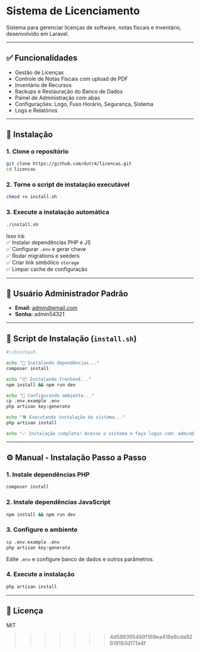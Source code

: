 # Sistema de Licenciamento

Sistema para gerenciar licenças de software, notas fiscais e inventário, desenvolvido em Laravel.

---

## ✅ Funcionalidades

- Gestão de Licenças
- Controle de Notas Fiscais com upload de PDF
- Inventário de Recursos
- Backups e Restauração do Banco de Dados
- Painel de Administração com abas
- Configurações: Logo, Fuso Horário, Segurança, Sistema
- Logs e Relatórios

---

## 🚀 Instalação

### 1. Clone o repositório

```bash
git clone https://github.com/dutr4/licencas.git
cd licencas
```

### 2. Torne o script de instalação executável

```bash
chmod +x install.sh
```

### 3. Execute a instalação automática

```bash
./install.sh
```

Isso irá:  
✅ Instalar dependências PHP e JS  
✅ Configurar `.env` e gerar chave  
✅ Rodar migrations e seeders  
✅ Criar link simbólico `storage`  
✅ Limpar cache de configuração  

---

## 👤 Usuário Administrador Padrão

- **Email:** admin@email.com  
- **Senha:** admin54321  

---

## 📝 Script de Instalação (`install.sh`)

```bash
#!/bin/bash

echo "🚀 Instalando dependências..."
composer install

echo "📦 Instalando frontend..."
npm install && npm run dev

echo "🔑 Configurando ambiente..."
cp .env.example .env
php artisan key:generate

echo "🛠️ Executando instalação do sistema..."
php artisan install

echo "✅ Instalação completa! Acesse o sistema e faça login com: admin@email.com / admin54321"
```

---

## ⚙️ Manual - Instalação Passo a Passo

### 1. Instale dependências PHP

```bash
composer install
```

### 2. Instale dependências JavaScript

```bash
npm install && npm run dev
```

### 3. Configure o ambiente

```bash
cp .env.example .env
php artisan key:generate
```

Edite `.env` e configure banco de dados e outros parâmetros.

### 4. Execute a instalação

```bash
php artisan install
```

---

## 📝 Licença

MIT
>>>>>>> 4d5983954891169ea416e8cda92619193d171a4f
